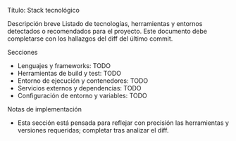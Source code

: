 Título: Stack tecnológico

Descripción breve
Listado de tecnologías, herramientas y entornos detectados o recomendados para el proyecto. Este documento debe completarse con los hallazgos del diff del último commit.

Secciones
- Lenguajes y frameworks: TODO
- Herramientas de build y test: TODO
- Entorno de ejecución y contenedores: TODO
- Servicios externos y dependencias: TODO
- Configuración de entorno y variables: TODO

Notas de implementación
- Esta sección está pensada para reflejar con precisión las herramientas y versiones requeridas; completar tras analizar el diff.


